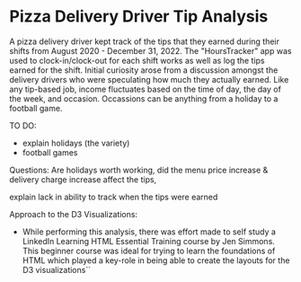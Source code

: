 # Pizza Delivery Driver Tip Analysis

A pizza delivery driver kept track of the tips that they earned during their shifts from August 2020 - December 31, 2022. The "HoursTracker" app was used to clock-in/clock-out for each shift works as well as log the tips earned for the shift. Initial curiosity arose from a discussion amongst the delivery drivers who were speculating how much they actually earned. Like any tip-based job, income fluctuates based on the time of day, the day of the week, and occasion. Occassions can be anything from a holiday to a football game. 

TO DO:
- explain holidays (the variety)
- football games


Questions: Are holidays worth working, did the menu price increase & delivery charge increase affect the tips,

explain lack in ability to track when the tips were earned


Approach to the D3 Visualizations:
- While performing this analysis, there was effort made to self study a LinkedIn Learning HTML Essential Training course by Jen Simmons. This beginner course was ideal for trying to learn the foundations of HTML which played a key-role in being able to create the layouts for the D3 visualizations``